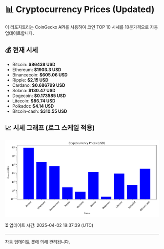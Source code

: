 
# 📊 Cryptocurrency Prices (Updated)

이 리포지토리는 CoinGecko API를 사용하여 코인 TOP 10 시세를 10분가격으로 자동 업데이트합니다.

## 💰 현재 시세
- Bitcoin: **$86438 USD**
- Ethereum: **$1903.3 USD**
- Binancecoin: **$605.06 USD**
- Ripple: **$2.15 USD**
- Cardano: **$0.686799 USD**
- Solana: **$130.47 USD**
- Dogecoin: **$0.173585 USD**
- Litecoin: **$86.74 USD**
- Polkadot: **$4.14 USD**
- Bitcoin-cash: **$310.55 USD**

## 📈 시세 그래프 (로그 스케일 적용)
![Crypto Prices](crypto_prices.png)

⏳ 업데이트 시간: 2025-04-02 19:37:39 (UTC)

---
자동 업데이트 봇에 의해 관리됩니다.
